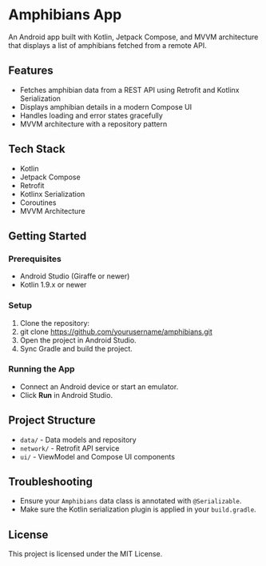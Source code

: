 # Amphibians App

An Android app built with Kotlin, Jetpack Compose, and MVVM architecture that displays a list of amphibians fetched from a remote API.

## Features

- Fetches amphibian data from a REST API using Retrofit and Kotlinx Serialization
- Displays amphibian details in a modern Compose UI
- Handles loading and error states gracefully
- MVVM architecture with a repository pattern

## Tech Stack

- Kotlin
- Jetpack Compose
- Retrofit
- Kotlinx Serialization
- Coroutines
- MVVM Architecture

## Getting Started

### Prerequisites

- Android Studio (Giraffe or newer)
- Kotlin 1.9.x or newer

### Setup

1. Clone the repository:
2.
   git clone https://github.com/yourusername/amphibians.git
4. Open the project in Android Studio.
5. Sync Gradle and build the project.

### Running the App

- Connect an Android device or start an emulator.
- Click **Run** in Android Studio.

## Project Structure

- `data/` - Data models and repository
- `network/` - Retrofit API service
- `ui/` - ViewModel and Compose UI components

## Troubleshooting

- Ensure your `Amphibians` data class is annotated with `@Serializable`.
- Make sure the Kotlin serialization plugin is applied in your `build.gradle`.

## License

This project is licensed under the MIT License.
